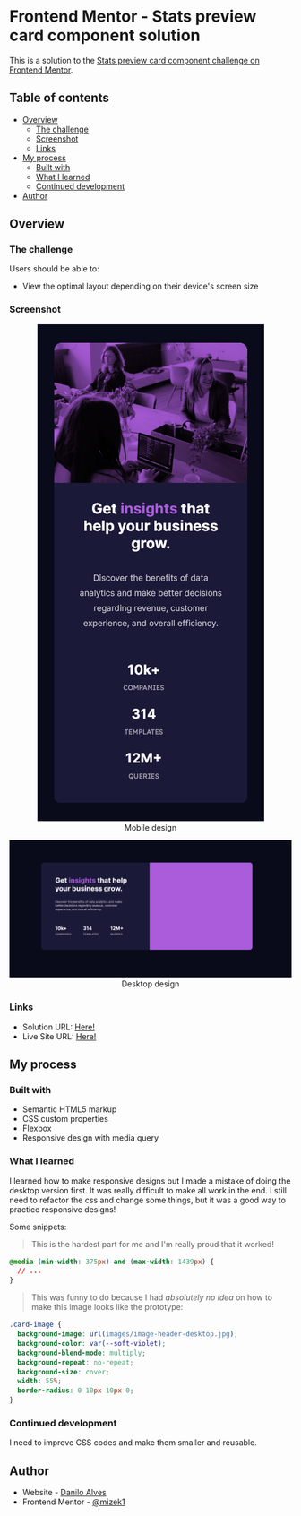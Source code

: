 # Frontend Mentor - Stats preview card component solution

This is a solution to the [Stats preview card component challenge on Frontend Mentor](https://www.frontendmentor.io/challenges/stats-preview-card-component-8JqbgoU62).

## Table of contents

- [Overview](#overview)
  - [The challenge](#the-challenge)
  - [Screenshot](#screenshot)
  - [Links](#links)
- [My process](#my-process)
  - [Built with](#built-with)
  - [What I learned](#what-i-learned)
  - [Continued development](#continued-development)
- [Author](#author)

## Overview

### The challenge

Users should be able to:

- View the optimal layout depending on their device's screen size

### Screenshot

<center>

![Screenshot-1](./images/screenshot-1.png)
<br/>
Mobile design

![Screenshot-2](./images/screenshot-2.png)
<br/>
Desktop design

</center>

### Links

- Solution URL: [Here!](https://github.com/mizek1/stats-preview-card-component/blob/main/index.html)
- Live Site URL: [Here!](#)

## My process

### Built with

- Semantic HTML5 markup
- CSS custom properties
- Flexbox
- Responsive design with media query

### What I learned

I learned how to make responsive designs but I made a mistake of doing the desktop version first. It was really difficult to make all work in the end. I still need to refactor the css and change some things, but it was a good way to practice responsive designs!

Some snippets:

> This is the hardest part for me and I'm really proud that it worked!

```css
@media (min-width: 375px) and (max-width: 1439px) {
  // ...
}
```

> This was funny to do because I had _absolutely no idea_ on how to make this image looks like the prototype:

```css
.card-image {
  background-image: url(images/image-header-desktop.jpg);
  background-color: var(--soft-violet);
  background-blend-mode: multiply;
  background-repeat: no-repeat;
  background-size: cover;
  width: 55%;
  border-radius: 0 10px 10px 0;
}
```

### Continued development

I need to improve CSS codes and make them smaller and reusable.

## Author

- Website - [Danilo Alves](https://github.com/mizek1)
- Frontend Mentor - [@mizek1](https://www.frontendmentor.io/profile/mizek1)
